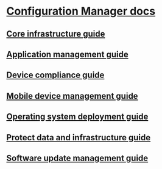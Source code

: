 # [Configuration Manager docs](index.md)
## [Core infrastructure guide](core/understand/introduction.md)
## [Application management guide](apps\understand\get-started-with-application-management.md)
## [Device compliance guide](compliance\understand\ensure-device-compliance.md)
## [Mobile device management guide](mdm\understand\manage-mobile-devices-with-on-premises-infrastructure.md)
## [Operating system deployment guide](osd\understand\introduction-to-operating-system-deployment.md)
## [Protect data and infrastructure guide](protect\understand\protect-data-and-site-infrastructure.md)
## [Software update management guide](sum\understand\software-updates-introduction.md)
